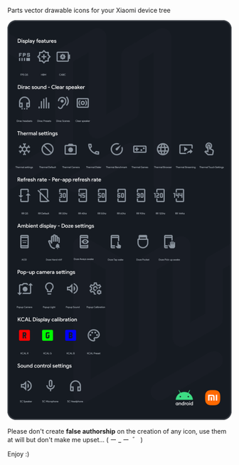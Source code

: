 
Parts vector drawable icons for your Xiaomi device tree

<img src="https://raw.githubusercontent.com/WSTxda/Parts-Icons/main/Images/Banner.svg" />

Please don't create **false authorship** on the creation of any icon, use them at will but don't make me upset... (⁠ ー ⁠_⁠ ー ⁠ ゛ ⁠)

Enjoy :)
